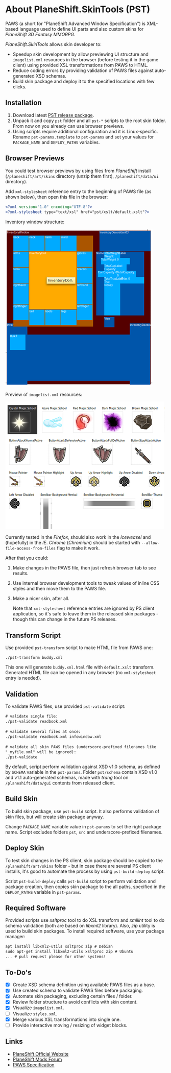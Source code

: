 # About PlaneShift.SkinTools (PST)

PAWS (a short for "PlaneShift Advanced Window Specification") is XML-based language used to define UI parts and also custom skins for *PlaneShift 3D Fantasy MMORPG*. 

*PlaneShift.SkinTools* allows skin developer to:

* Speedup skin development by allow previewing UI structure and `imagelist.xml` resources in the browser (before testing it in the game client) using provided XSL transformations from PAWS to HTML.
* Reduce coding errors by providing validation of PAWS files against auto-generated XSD schemas.
* Build skin package and deploy it to the specified locations with few clicks.

## Installation

1. Download latest [PST release package](https://github.com/roman-yagodin/PlaneShift.SkinTools/releases).
2. Unpack it and copy `pst` folder and all `pst-*` scripts to the root skin folder. From now on you already can use browser previews.
3. Using scripts require additional configuration and it is Linux-specific. Rename `pst-params.template` to `pst-params` and set your values for `PACKAGE_NAME` and `DEPLOY_PATHS` variables.

## Browser Previews

You could test browser previews by using files from *PlaneShift* install (`/planeshift/art/skins` directory (unzip them first), `/planeshift/data/ui` directory).

Add `xml-stylesheet` reference entry to the beginning of PAWS file (as shown below), then open this file in the browser:

```XML
<?xml version="1.0" encoding="UTF-8"?>
<?xml-stylesheet type="text/xsl" href="pst/xslt/default.xslt"?>
```

Inventory window structure:

![Screenshot](https://raw.githubusercontent.com/roman-yagodin/PlaneShift.SkinTools/master/images/screen_inventory.png "Inventory window structure")

Preview of `imagelist.xml` resources:

![Screenshot](https://raw.githubusercontent.com/roman-yagodin/PlaneShift.SkinTools/master/images/screen_imagelist.png "Preview of imagelist.xml resources")

Currently tested in the *Firefox*, should also work in the *Iceweasel* and (hopefully) in the *IE*. 
*Chrome* (*Chromium*) should be started with `--allow-file-access-from-files` flag to make it work.

After that you could:

1. Make changes in the PAWS file, then just refresh browser tab to see results.
2. Use internal browser development tools to tweak values of inline CSS styles and then move them to the PAWS file.
3. Make a nicer skin, after all.

    Note that `xml-stylesheet` reference entries are ignored by PS client application, 
    so it's safe to leave them in the released skin packages - though this can change in the future PS releases. 

## Transform Script

Use provided `pst-transform` script to make HTML file from PAWS one:

```Shell
./pst-transform buddy.xml

```

This one will generate `buddy.xml.html` file with `default.xslt` transform. Generated HTML file can be opened in any browser (no `xml-stylesheet` entry is needed).

## Validation

To validate PAWS files, use provided `pst-validate` script:

```Shell
# validate single file:
./pst-validate readbook.xml

# validate several files at once:
./pst-validate readbook.xml infowindow.xml

# validate all skin PAWS files (underscore-prefixed filenames like "_myfile.xml" will be ignored):
./pst-validate
```

By default, script perform validation against XSD v1.0 schema, as defined by `SCHEMA` variable in the `pst-params`. 
Folder `pst/schema` contain XSD v1.0 and v1.1 auto-generated schemas, made with *trang* tool on `/planeshift/data/gui` contents from released client.

## Build Skin

To build skin package, use `pst-build` script. It also performs validation of skin files, but will create skin package anyway.

Change `PACKAGE_NAME` variable value in `pst-params` to set the right package name. Script excludes folders `pst`, `src` and underscore-prefixed filenames.

## Deploy Skin

To test skin changes in the PS client, skin package should be copied to the `/planeshift/art/skins` folder -
but in case there are several PS client installs, it's good to automate the process by using `pst-build-deploy` script. 

Script `pst-build-deploy` calls `pst-build` script to perform validation and package creation, then copies skin package to the all paths, specified in the `DEPLOY_PATHS` variable in `pst-params`.

## Required Software

Provided scripts use *xsltproc* tool to do XSL transform and *xmllint* tool to do schema validation (both are based on *libxml2* library). Also, *zip* utility is used to build skin packages. To install required software, use your package manager:

```Shell
apt install libxml2-utils xsltproc zip # Debian
sudo apt-get install libxml2-utils xsltproc zip # Ubuntu
... # pull request please for other systems!
```

## To-Do's

- [x] Create XSD schema definition using available PAWS files as a base.
- [x] Use created schema to validate PAWS files before packaging.
- [x] Automate skin packaging, excluding certain files / folder.
- [x] Review folder structure to avoid conflicts with skin content.
- [x] Visualize `imagelist.xml`.
- [ ] Visualize `styles.xml`.
- [x] Merge various XSL transformations into single one.
- [ ] Provide interactive moving / resizing of widget blocks.

## Links

* [PlaneShift Official Website](http://www.planeshift.it)
* [PlaneShift Mods Forum](http://www.hydlaaplaza.com/smf/index.php?board=61.0)
* [PAWS Specification](http://planeshift.top-ix.org/pswiki/index.php?title=PAWS_specification) 
